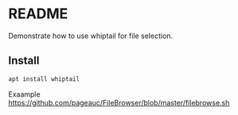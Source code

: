 # README
Demonstrate how to use whiptail for file selection.

## Install

```sh
apt install whiptail
```

Exaample
https://github.com/pageauc/FileBrowser/blob/master/filebrowse.sh